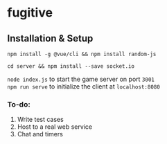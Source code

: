 # fugitive

## Installation & Setup

`npm install -g @vue/cli && npm install random-js`

`cd server && npm install --save socket.io`

`node index.js` to start the game server on port `3001`  
`npm run serve` to initialize the client at `localhost:8080`

### To-do:
1. Write test cases
2. Host to a real web service
3. Chat and timers
